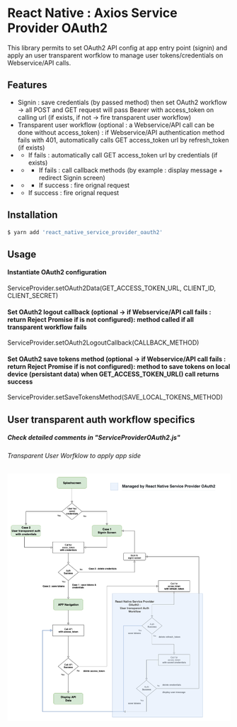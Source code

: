# React Native : Axios Service Provider OAuth2 

This library permits to set OAuth2 API config at app entry point (signin) and apply an user transparent worfklow to manage user tokens/credentials on Webservice/API calls.

## Features
* Signin : save credentials (by passed method) then set OAuth2 workflow -> all POST and GET request will pass Bearer with access_token on calling url (if exists, if not -> fire transparent user workflow)
* Transparent user workflow (optional : a Webservice/API call can be done without access_token) : if Webservice/API authentication method fails with 401, automatically calls GET access_token url by refresh_token (if exists)
* * If fails : automatically call GET access_token url by credentials (if exists)
* * * If fails : call callback methods (by example : display message + redirect Signin screen)
* * * If success : fire orignal request 
* * If success : fire orignal request 

## Installation
```sh
$ yarn add 'react_native_service_provider_oauth2'
```

## Usage
#### Instantiate OAuth2 configuration
ServiceProvider.setOAuth2Data(GET_ACCESS_TOKEN_URL, CLIENT_ID, CLIENT_SECRET)

#### Set OAuth2 logout callback (optional -> if Webservice/API call fails : return Reject Promise if is not configured): method called if all transparent workflow fails
ServiceProvider.setOAuth2LogoutCallback(CALLBACK_METHOD)

#### Set OAuth2 save tokens method (optional -> if Webservice/API call fails : return Reject Promise if is not configured): method to save tokens on local device (persistant data) when GET_ACCESS_TOKEN_URL() call returns success
ServiceProvider.setSaveTokensMethod(SAVE_LOCAL_TOKENS_METHOD)

## User transparent auth workflow specifics
##### Check detailed comments in "ServiceProviderOAuth2.js"
###### Transparent User Worfklow to apply app side
![N|Solid](https://github.com/razzium/react_native_service_provider_oauth2/blob/master/react_native_service_provider_oauth2.png?raw=true)
